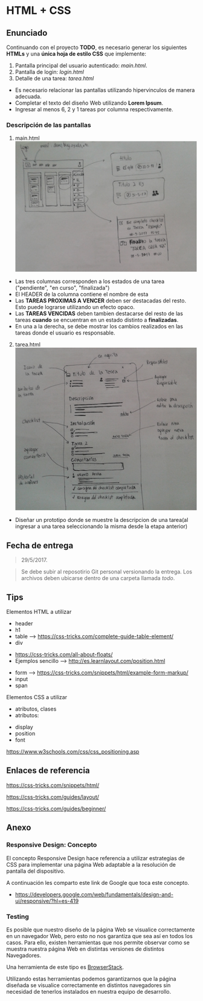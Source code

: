 # HTML + CSS

## Enunciado
Continuando con el proyecto __TODO__, es necesario generar los siguientes __HTMLs__ y una __única hoja de estilo CSS__ que implemente:

1. Pantalla principal del usuario autenticado: *main.html*.
1. Pantalla de login: *login.html*
1. Detalle de una tarea: *tarea.html*


* Es necesario relacionar las pantallas utilizando hipervinculos de manera adecuada.
* Completar el texto del diseño Web utilizando **Lorem Ipsum**.
* Ingresar al menos 6, 2 y 1 tareas por columna respectivamente.

### **Descripción de las pantallas**

1. main.html
![Pantalla principal](main_page.png)
 - Las tres columnas corresponden a los estados de una tarea ("pendiente", "en curso", "finalizada")
 - El HEADER de la columna contiene el nombre de esta
 - Las **TAREAS PROXIMAS A VENCER** deben ser destacadas del resto. Esto puede lograrse utilizando un efecto opaco.
 - Las **TAREAS VENCIDAS** deben tambien destacarse del resto de las tareas __cuando__ se encuentran en un estado distinto a __finalizadas__.
 - En una a la derecha, se debe mostrar los cambios realizados en las tareas donde el usuario es responsable.
2. tarea.html
![Pantalla descripción de tarea](tarea_page.png)
 - Diseñar un prototipo donde se muestre la descripcion de una tarea(al ingresar a una tarea seleccionando la misma desde la etapa anterior)


## **Fecha de entrega**

> 29/5/2017.

> Se debe subir al reposotirio Git personal versionando la entrega.
Los archivos deben ubicarse dentro de una carpeta llamada _todo_.

## **Tips**

Elementos HTML a utilizar

* header
* h1
* table --> https://css-tricks.com/complete-guide-table-element/
* div 
 - https://css-tricks.com/all-about-floats/
 - Ejemplos sencillo --> http://es.learnlayout.com/position.html
* form --> https://css-tricks.com/snippets/html/example-form-markup/
* input
* span

Elementos CSS a utilizar

* atributos, clases
* atributos:
 - display
 - position
 - font


https://www.w3schools.com/css/css_positioning.asp

## Enlaces de referencia

https://css-tricks.com/snippets/html/

https://css-tricks.com/guides/layout/

https://css-tricks.com/guides/beginner/

## **Anexo**

### **Responsive Design**: Concepto

El concepto Responsive Design hace referencia a utilizar estrategias de CSS para implementar una página Web adaptable a la resolución de pantalla del dispositivo.

A continuación les comparto este link de Google que toca este concepto.

- https://developers.google.com/web/fundamentals/design-and-ui/responsive/?hl=es-419

### **Testing**

Es posible que nuestro diseño de la página Web se visualice correctamente en un navegador Web, pero esto no nos garantiza que sea así en todos los casos. Para ello, existen herramientas que nos permite observar como se muestra nuestra página Web en distintas versiones de distintos Navegadores.

Una herramienta de este tipo es [BrowserStack](https://www.browserstack.com).

Utilizando estas herramientas podemos garantizarnos que la página diseñada se visualice correctamente en distintos navegadores sin necesidad de tenerlos instalados en nuestra equipo de desarrollo.